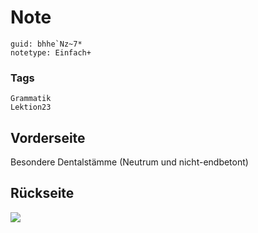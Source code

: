 # Note
```
guid: bhhe`Nz~7*
notetype: Einfach+
```

### Tags
```
Grammatik
Lektion23
```

## Vorderseite
Besondere Dentalstämme (Neutrum und nicht-endbetont)

## Rückseite
<img src="paste-ccfee261f14fd08debc2acc35837cea9da0bc5a5.jpg">
